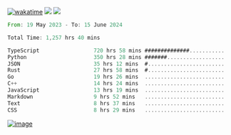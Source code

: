 [![wakatime](https://wakatime.com/badge/user/00eead22-fb14-4dd0-ab8a-3625cafbd50d.svg)](https://wakatime.com/@00eead22-fb14-4dd0-ab8a-3625cafbd50d)
![](https://komarev.com/ghpvc/?username=flatypus)
![](https://pixel.flatypus.me/flatypus?type=tracker)
<!--START_SECTION:waka-->

```rust
From: 19 May 2023 - To: 15 June 2024

Total Time: 1,257 hrs 40 mins

TypeScript                 720 hrs 58 mins ##############...........   57.11 %
Python                     350 hrs 28 mins #######..................   27.76 %
JSON                       35 hrs 12 mins  #........................   02.79 %
Rust                       27 hrs 58 mins  #........................   02.22 %
Go                         19 hrs 26 mins  .........................   01.54 %
C++                        14 hrs 24 mins  .........................   01.14 %
JavaScript                 13 hrs 19 mins  .........................   01.06 %
Markdown                   9 hrs 52 mins   .........................   00.78 %
Text                       8 hrs 37 mins   .........................   00.68 %
CSS                        8 hrs 29 mins   .........................   00.67 %
```

<!--END_SECTION:waka-->
[<img alt="image" src="https://github.com/flatypus/flatypus/assets/68029599/0a302dc1-501c-43a0-ae8d-37ec4817f3bd">](https://flatypus.me)

